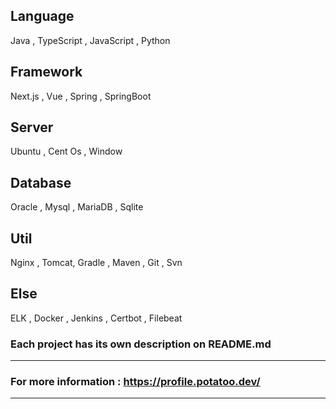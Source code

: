 ## Language
Java , TypeScript , JavaScript , Python

## Framework
Next.js , Vue , Spring , SpringBoot 
 
## Server
Ubuntu , Cent Os , Window 

## Database 
Oracle , Mysql , MariaDB , Sqlite

## Util
Nginx , Tomcat, Gradle , Maven , Git , Svn 

## Else
ELK , Docker , Jenkins , Certbot , Filebeat





### Each project has its own description on README.md
-----------------------
### For more information : https://profile.potatoo.dev/
-----------------------
